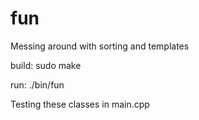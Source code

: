 # fun
Messing around with sorting and templates

build:
sudo make

run:
./bin/fun

Testing these classes in main.cpp
